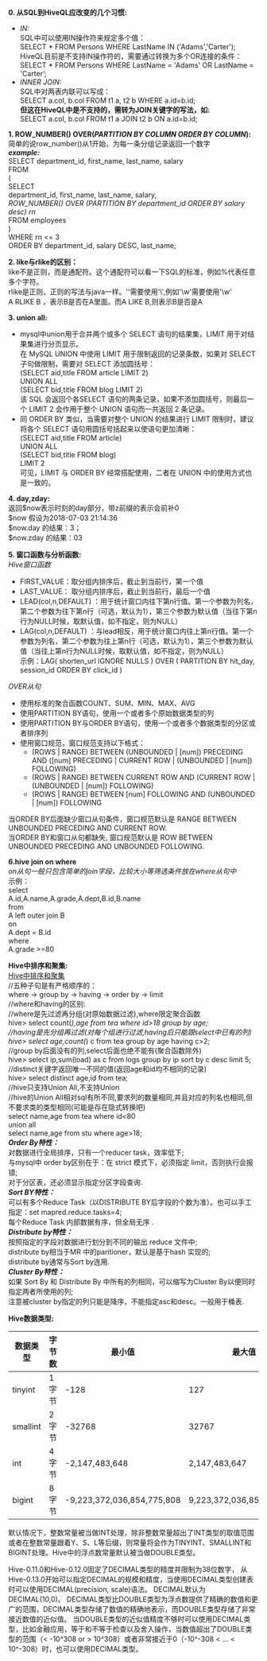 **0. 从SQL到HiveQL应改变的几个习惯:**
+ *IN:*  
SQL中可以使用IN操作符来规定多个值：  
SELECT * FROM Persons WHERE LastName IN ('Adams','Carter');  
HiveQL目前是不支持IN操作符的，需要通过转换为多个OR连接的条件：  
SELECT * FROM Persons WHERE LastName = 'Adams' OR LastName = 'Carter’;  
+ *INNER JOIN:*  
SQL中对两表内联可以写成：  
SELECT a.col, b.col FROM t1 a, t2 b WHERE a.id=b.id;  
**但这在HiveQL中是不支持的，需转为JOIN关键字的写法，如:**   
SELECT a.col, b.col FROM t1 a JOIN t2 b ON a.id=b.id;  


**1. ROW_NUMBER() OVER(*PARTITION BY COLUMN ORDER BY COLUMN*):**  
简单的说row_number()从1开始，为每一条分组记录返回一个数字  
***example:***  
SELECT department_id, first_name, last_name, salary  
FROM  
(  
  SELECT  
    department_id, first_name, last_name, salary,  
    *ROW_NUMBER() OVER (PARTITION BY department_id ORDER BY salary desc) rn*  
  FROM employees  
)  
WHERE rn <= 3  
ORDER BY department_id, salary DESC, last_name;  

**2. like与rlike的区别：**  
like不是正则，而是通配符。这个通配符可以看一下SQL的标准，例如%代表任意多个字符。  
rlike是正则，正则的写法与java一样。'\'需要使用'\\',例如'\w'需要使用'\\w’  
A RLIKE B ，表示B是否在A里面。而A LIKE B,则表示B是否是A  

**3. union all:**  
+ mysql中union用于合并两个或多个 SELECT 语句的结果集，LIMIT 用于对结果集进行分页显示。  
在 MySQL UNION 中使用 LIMIT 用于限制返回的记录条数，如果对 SELECT 子句做限制，需要对 SELECT 添加圆括号：  
(SELECT aid,title FROM article LIMIT 2)   
UNION ALL  
(SELECT bid,title FROM blog LIMIT 2)  
该 SQL 会返回个各SELECT 语句的两条记录，如果不添加圆括号，则最后一个 LIMIT 2 会作用于整个 UNION 语句而一共返回 2 条记录。  
+ 同 ORDER BY 类似，当需要对整个 UNION 的结果进行 LIMIT 限制时，建议将各个 SELECT 语句用圆括号括起来以使语句更加清晰：  
(SELECT aid,title FROM article)   
UNION ALL  
(SELECT bid,title FROM blog)  
LIMIT 2  
可见，LIMIT 与 ORDER BY 经常搭配使用，二者在 UNION 中的使用方式也是一致的。

**4. day,zday:**  
返回$now表示时刻的day部分，带z前缀的表示会前补0  
$now 假设为2018-07-03 21:14:36  
$now.day 的结果：3；  
$now.zday 的结果：03  

**5. 窗口函数与分析函数:**  
*Hive窗口函数*  
+ FIRST_VALUE：取分组内排序后，截止到当前行，第一个值 
+ LAST_VALUE： 取分组内排序后，截止到当前行，最后一个值 
+ LEAD(col,n,DEFAULT) ：用于统计窗口内往下第n行值。第一个参数为列名，第二个参数为往下第n行（可选，默认为1），第三个参数为默认值（当往下第n行为NULL时候，取默认值，如不指定，则为NULL） 
+ LAG(col,n,DEFAULT) ：与lead相反，用于统计窗口内往上第n行值。第一个参数为列名，第二个参数为往上第n行（可选，默认为1），第三个参数为默认值（当往上第n行为NULL时候，取默认值，如不指定，则为NULL）  
示例：LAG( shorten_url IGNORE NULLS ) OVER ( PARTITION BY hit_day, session_id ORDER BY click_id )  


*OVER从句*  
+ 使用标准的聚合函数COUNT、SUM、MIN、MAX、AVG 
+ 使用PARTITION BY语句，使用一个或者多个原始数据类型的列 
+ 使用PARTITION BY与ORDER BY语句，使用一个或者多个数据类型的分区或者排序列 
+ 使用窗口规范，窗口规范支持以下格式：   
  + (ROWS | RANGE) BETWEEN (UNBOUNDED | [num]) PRECEDING AND ([num] PRECEDING | CURRENT ROW | (UNBOUNDED | [num]) FOLLOWING)
  + (ROWS | RANGE) BETWEEN CURRENT ROW AND (CURRENT ROW | (UNBOUNDED | [num]) FOLLOWING)
  + (ROWS | RANGE) BETWEEN [num] FOLLOWING AND (UNBOUNDED | [num]) FOLLOWING

当ORDER BY后面缺少窗口从句条件，窗口规范默认是 RANGE BETWEEN UNBOUNDED PRECEDING AND CURRENT ROW.  
当ORDER BY和窗口从句都缺失, 窗口规范默认是 ROW BETWEEN UNBOUNDED PRECEDING AND UNBOUNDED FOLLOWING.  

**6.hive join on where**  
*on从句一般只包含简单的join字段，比较大小等筛选条件放在where从句中*   
示例：  
select   
        A.id,A.name,A.grade,A.dept,B.id,B.name   
from  
      A left outer join B  
on  
      A.dept = B.id  
where  
      A.grade >=80  
 

**Hive中排序和聚集:**  
[Hive中排序和聚集](https://www.cnblogs.com/skyl/p/4736477.html)  
//五种子句是有严格顺序的：  
where → group by → having → order by → limit  
//where和having的区别:  
//where是先过滤再分组(对原始数据过滤),where限定聚合函数  
hive> select count(*),age from tea where id>18 group by age;  
//having是先分组再过滤(对每个组进行过滤,having后只能跟select中已有的列)  
hive> select age,count(*) c from tea group by age having c>2;  
//group by后面没有的列,select后面也绝不能有(聚合函数除外)  
hive> select ip,sum(load) as c from logs  group by ip sort by c desc limit 5;  
//distinct关键字返回唯一不同的值(返回age和id均不相同的记录)  
hive> select distinct age,id from tea;  
//hive只支持Union All,不支持Union  
//hive的Union All相对sql有所不同,要求列的数量相同,并且对应的列名也相同,但不要求类的类型相同(可能是存在隐式转换吧)  
select name,age from tea where id<80  
union all  
select name,age from stu where age>18;  
***Order By特性：***  
对数据进行全局排序，只有一个reducer task，效率低下;  
与mysql中 order by区别在于：在 strict 模式下，必须指定 limit，否则执行会报错;  
对于分区表，还必须显示指定分区字段查询.  
***Sort BY特性：***  
可以有多个Reduce Task（以DISTRIBUTE BY后字段的个数为准）。也可以手工指定：set mapred.reduce.tasks=4;  
每个Reduce Task 内部数据有序，但全局无序 .  
***Distribute by特性：***  
按照指定的字段对数据进行划分到不同的输出 reduce 文件中;  
distribute by相当于MR 中的paritioner，默认是基于hash 实现的;  
distribute by通常与Sort by连用.  
***Cluster By特性：***  
如果 Sort By 和 Distribute By 中所有的列相同，可以缩写为Cluster By以便同时指定两者所使用的列;  
注意被cluster by指定的列只能是降序，不能指定asc和desc。一般用于桶表.  


**Hive数据类型:**  

|数据类型| 字节数|最小值|最大值|示例|  
|-------|------|----|---|---:|
|tinyint|1字节|-128|127|45Y|  
|smallint|2字节|-32768|32767|100S|
|int|4字节|-2,147,483,648|2,147,483,647|36|
|bigint|8字节|-9,223,372,036,854,775,808|9,223,372,036,854,775,807|2000L|

默认情况下，整数常量被当做INT处理，除非整数常量超出了INT类型的取值范围或者在整数常量跟着Y、S、L等后缀，则常量将会作为TINYINT、SMALLINT和BIGINT处理。Hive中的浮点数常量默认被当做DOUBLE类型。

Hive-0.11.0和Hive-0.12.0固定了DECIMAL类型的精度并限制为38位数字，
从Hive-0.13.0开始可以指定DECIMAL的规模和精度，当使用DECIMAL类型创建表时可以使用DECIMAL(precision, scale)语法。
DECIMAL默认为DECIMAL(10,0)。 
DECIMAL类型比DOUBLE类型为浮点数提供了精确的数值和更广的范围，DECIMAL类型存储了数值的精确地表示，而DOUBLE类型存储了非常接近数值的近似值。
当DOUBLE类型的近似值精度不够时可以使用DECIMAL类型，比如金融应用，等于和不等于检查以及舍入操作，当数值超出了DOUBLE类型的范围（< -10^308 or > 10^308）或者非常接近于0（-10^-308 < ... < 10^-308）时，也可以使用DECIMAL类型。
